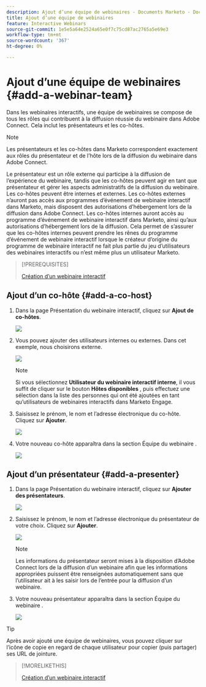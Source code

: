```yaml
---
description: Ajout d’une équipe de webinaires - Documents Marketo - Documentation du produit
title: Ajout d’une équipe de webinaires
feature: Interactive Webinars
source-git-commit: 1e5e5a64e2524a65e0f7c75cd87ac2765a5e69e3
workflow-type: tm+mt
source-wordcount: '367'
ht-degree: 0%

---
```


# Ajout d’une équipe de webinaires {#add-a-webinar-team}

Dans les webinaires interactifs, une équipe de webinaires se compose de tous les rôles qui contribuent à la diffusion réussie du webinaire dans Adobe Connect. Cela inclut les présentateurs et les co-hôtes.

>[!NOTE]
>
>Les présentateurs et les co-hôtes dans Marketo correspondent exactement aux rôles du présentateur et de l’hôte lors de la diffusion du webinaire dans Adobe Connect.

Le présentateur est un rôle externe qui participe à la diffusion de l’expérience du webinaire, tandis que les co-hôtes peuvent agir en tant que présentateur et gérer les aspects administratifs de la diffusion du webinaire. Les co-hôtes peuvent être internes et externes. Les co-hôtes externes n’auront pas accès aux programmes d’événement de webinaire interactif dans Marketo, mais disposent des autorisations d’hébergement lors de la diffusion dans Adobe Connect. Les co-hôtes internes auront accès au programme d’événement de webinaire interactif dans Marketo, ainsi qu’aux autorisations d’hébergement lors de la diffusion. Cela permet de s’assurer que les co-hôtes internes peuvent prendre les rênes du programme d’événement de webinaire interactif lorsque le créateur d’origine du programme de webinaire interactif ne fait plus partie du jeu d’utilisateurs des webinaires interactifs ou n’est même plus un utilisateur Marketo.

>[!PREREQUISITES]
>
>[Création d’un webinaire interactif](/help/marketo/product-docs/demand-generation/events/interactive-webinars/create-an-interactive-webinar.md)

## Ajout d’un co-hôte {#add-a-co-host}

1. Dans la page Présentation du webinaire interactif, cliquez sur **Ajout de co-hôtes**.

   ![](assets/add-a-webinar-team-1.png)

1. Vous pouvez ajouter des utilisateurs internes ou externes. Dans cet exemple, nous choisirons externe.

   ![](assets/add-a-webinar-team-2.png)

   >[!NOTE]
   >
   >Si vous sélectionnez **Utilisateur du webinaire interactif interne**, il vous suffit de cliquer sur le bouton **Hôtes disponibles** , puis effectuez une sélection dans la liste des personnes qui ont été ajoutées en tant qu’utilisateurs de webinaires interactifs dans Marketo Engage.

1. Saisissez le prénom, le nom et l’adresse électronique du co-hôte. Cliquez sur **Ajouter**.

   ![](assets/add-a-webinar-team-3.png)

1. Votre nouveau co-hôte apparaîtra dans la section Équipe du webinaire .

   ![](assets/add-a-webinar-team-4.png)

## Ajout d’un présentateur {#add-a-presenter}

1. Dans la page Présentation du webinaire interactif, cliquez sur **Ajouter des présentateurs**.

   ![](assets/add-a-webinar-team-5.png)

1. Saisissez le prénom, le nom et l’adresse électronique du présentateur de votre choix. Cliquez sur **Ajouter**.

   ![](assets/add-a-webinar-team-6.png)

   >[!NOTE]
   >
   >Les informations du présentateur seront mises à la disposition d’Adobe Connect lors de la diffusion d’un webinaire afin que les informations appropriées puissent être renseignées automatiquement sans que l’utilisateur ait à les saisir lors de l’entrée pour la diffusion d’un webinaire.

1. Votre nouveau présentateur apparaîtra dans la section Équipe du webinaire .

   ![](assets/add-a-webinar-team-7.png)

>[!TIP]
>
>Après avoir ajouté une équipe de webinaires, vous pouvez cliquer sur l’icône de copie en regard de chaque utilisateur pour copier (puis partager) ses URL de jointure.

>[!MORELIKETHIS]
>
>[Création d’un webinaire interactif](/help/marketo/product-docs/demand-generation/events/interactive-webinars/create-an-interactive-webinar.md)
